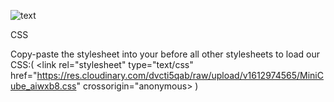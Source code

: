                                                                                                                               
![text](https://uupload.ir/files/54qv_random-cubes_still_2x.jpeg)
<!---->
CSS
<!---->
Copy-paste the stylesheet <link> into your <head> before all other stylesheets to load our CSS:( <link rel="stylesheet" type="text/css" href="https://res.cloudinary.com/dvcti5qab/raw/upload/v1612974565/MiniCube_aiwxb8.css" crossorigin="anonymous> )
       

